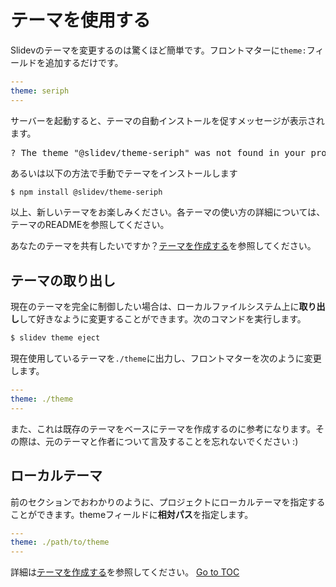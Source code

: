 # テーマを使用する

Slidevのテーマを変更するのは驚くほど簡単です。フロントマターに`theme:`フィールドを追加するだけです。

```yaml
---
theme: seriph
---
```

サーバーを起動すると、テーマの自動インストールを促すメッセージが表示されます。

<div class="language-md">
<pre>
<span class="token keyword">?</span> The theme <span class="token string">"@slidev/theme-seriph"</span> was not found in your project, do you want to install it now? › (Y/n)
</pre>
</div>

あるいは以下の方法で手動でテーマをインストールします

```bash
$ npm install @slidev/theme-seriph
```

以上、新しいテーマをお楽しみください。各テーマの使い方の詳細については、テーマのREADMEを参照してください。

あなたのテーマを共有したいですか？[テーマを作成する](themes/write-a-theme)を参照してください。

## テーマの取り出し

現在のテーマを完全に制御したい場合は、ローカルファイルシステム上に**取り出し**して好きなように変更することができます。次のコマンドを実行します。

```bash
$ slidev theme eject
```

現在使用しているテーマを`./theme`に出力し、フロントマターを次のように変更します。

```yaml
---
theme: ./theme
---
```

また、これは既存のテーマをベースにテーマを作成するのに参考になります。その際は、元のテーマと作者について言及することを忘れないでください :)

## ローカルテーマ

前のセクションでおわかりのように、プロジェクトにローカルテーマを指定することができます。themeフィールドに**相対パス**を指定します。

```yaml
---
theme: ./path/to/theme
---
```

詳細は[テーマを作成する](themes/write-a-theme)を参照してください。
<span style='float: footnote;'><a href="../index.html#toc">Go to TOC</a></span>
